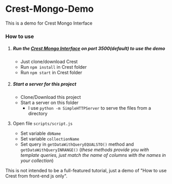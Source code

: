 # Crest-Mongo-Demo
This is a demo for Crest Mongo Interface

### How to use
1. ##### Run the [Crest Mongo Interface](https://github.com/cordazar/crest) on port 3500(default) to use the demo
    * Just clone/download Crest
    * Run `npm install` in Crest folder
    * Run `npm start` in Crest folder

2. ##### Start a server for this project
    * Clone/Download this project
    * Start a server on this folder
      * I use `python -m SimpleHTTPServer` to serve the files from a directory

3. Open file `scripts/script.js`
    * Set variable `dbName`
    * Set variable `collectionName`
    * Set query in `getDataWithQueryEQUALSTO()` method and `getDataWithQueryINRANGE()` (_these methods provide you with template queries, just match the name of columns with the names in your collection_)

This is not intended to be a full-featured tutorial, just a demo of "How to use Crest from front-end js only".
